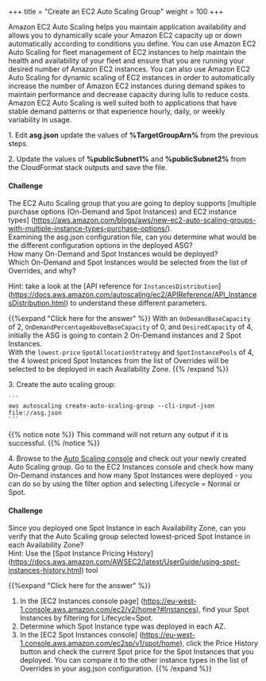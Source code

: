 +++
title = "Create an EC2 Auto Scaling Group"
weight = 100
+++

Amazon EC2 Auto Scaling helps you maintain application availability and allows you to dynamically scale your Amazon EC2 capacity up or down automatically according to conditions you define. You can use Amazon EC2 Auto Scaling for fleet management of EC2 instances to help maintain the health and availability of your fleet and ensure that you are running your desired number of Amazon EC2 instances. You can also use Amazon EC2 Auto Scaling for dynamic scaling of EC2 instances in order to automatically increase the number of Amazon EC2 instances during demand spikes to maintain performance and decrease capacity during lulls to reduce costs. Amazon EC2 Auto Scaling is well suited both to applications that have stable demand patterns or that experience hourly, daily, or weekly variability in usage.

1\. Edit **asg.json** update the values of **%TargetGroupArn%** from the previous steps.

2\. Update the values of **%publicSubnet1%** and **%publicSubnet2%** from the CloudFormat stack outputs and save the file.

#### Challenge
The EC2 Auto Scaling group that you are going to deploy supports [multiple purchase options (On-Demand and Spot Instances) and EC2 instance types] (https://aws.amazon.com/blogs/aws/new-ec2-auto-scaling-groups-with-multiple-instance-types-purchase-options/). \
Examining the asg.json configuration file, can you determine what would be the different configuration options in the deployed ASG?\
How many On-Demand and Spot Instances would be deployed?\
Which On-Demand and Spot Instances would be selected from the list of Overrides, and why?

Hint: take a look at the [API reference for `InstancesDistribution`] (https://docs.aws.amazon.com/autoscaling/ec2/APIReference/API_InstancesDistribution.html) to understand these different parameters.

{{%expand "Click here for the answer" %}}
With an `OnDemandBaseCapacity` of 2, `OnDemandPercentageAboveBaseCapacity` of 0, and `DesiredCapacity` of 4, initially the ASG is going to contain 2 On-Demand instances and 2 Spot Instances.\
With the `lowest-price` `SpotAllocationStrategy` and `SpotInstancePools` of 4, the 4 lowest priced Spot Instances from the list of Overrides will be selected to be deployed in each Availability Zone.
{{% /expand %}}


3\. Create the auto scaling group:

	```
	aws autoscaling create-auto-scaling-group --cli-input-json file://asg.json
	```
{{% notice note %}}
This command will not return any output if it is successful.
{{% /notice %}}

	
4\. Browse to the [Auto Scaling console](https://console.aws.amazon.com/ec2/autoscaling/home#AutoScalingGroups:view=details) and check out your newly created Auto Scaling group. Go to the EC2 Instances console and check how many On-Demand instances and how many Spot Instances were deployed - you can do so by using the filter option and selecting Lifecycle = Normal or Spot.

#### Challenge
Since you deployed one Spot Instance in each Availability Zone, can you verify that the Auto Scaling group selected  lowest-priced Spot Instance in each Availability Zone?\
Hint: Use the [Spot Instance Pricing History] (https://docs.aws.amazon.com/AWSEC2/latest/UserGuide/using-spot-instances-history.html) tool

{{%expand "Click here for the answer" %}}
1. In the [EC2 Instances console page] (https://eu-west-1.console.aws.amazon.com/ec2/v2/home?#Instances), find your Spot Instances by filtering for Lifecycle=Spot.
2. Determine which Spot Instance type was deployed in each AZ.
3. In the [EC2 Spot Instances console] (https://eu-west-1.console.aws.amazon.com/ec2sp/v1/spot/home), click the Price History button and check the current Spot price for the Spot Instances that you deployed. You can compare it to the other instance types in the list of Overrides in your asg.json configuration.
{{% /expand %}}
